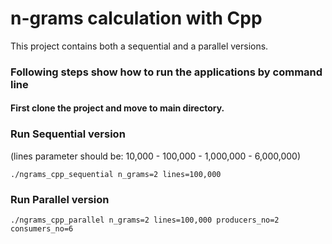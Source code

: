 # n-grams calculation with Cpp

This project contains both a sequential and a parallel versions.

### Following steps show how to run the applications by command line

#### First clone the project and move to main directory. 

### Run Sequential version

(lines parameter should be: 10,000 - 100,000 - 1,000,000 - 6,000,000)

```
./ngrams_cpp_sequential n_grams=2 lines=100,000   
```

### Run Parallel version

```
./ngrams_cpp_parallel n_grams=2 lines=100,000 producers_no=2 consumers_no=6
```